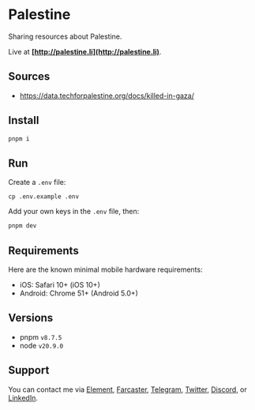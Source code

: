 # Palestine

Sharing resources about Palestine.

Live at **[http://palestine.li](http://palestine.li)**.

## Sources

- https://data.techforpalestine.org/docs/killed-in-gaza/

## Install

```bash
pnpm i
```

## Run

Create a `.env` file:

```
cp .env.example .env
```

Add your own keys in the `.env` file, then:

```bash
pnpm dev
```

## Requirements

Here are the known minimal mobile hardware requirements:

- iOS: Safari 10+ (iOS 10+)
- Android: Chrome 51+ (Android 5.0+)

## Versions

- pnpm `v8.7.5`
- node `v20.9.0`

## Support

You can contact me via [Element](https://matrix.to/#/@julienbrg:matrix.org), [Farcaster](https://warpcast.com/julien-), [Telegram](https://t.me/julienbrg), [Twitter](https://twitter.com/julienbrg), [Discord](https://discordapp.com/users/julienbrg), or [LinkedIn](https://www.linkedin.com/in/julienberanger/).
